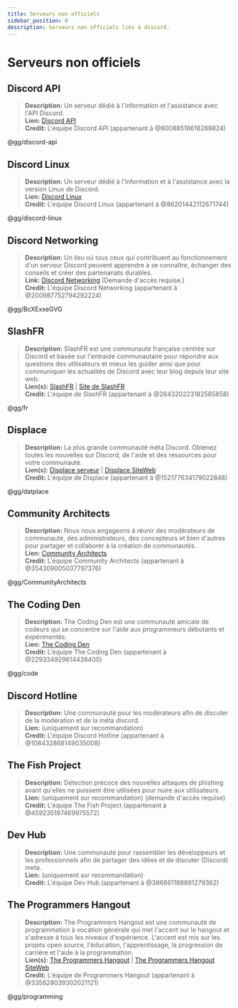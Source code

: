 ```yaml
---
title: Serveurs non officiels
sidebar_position: 8
description: Serveurs non officiels liés à discord.
---
```


# Serveurs non officiels

## Discord API
> __Description:__ Un serveur dédié à l'information et l'assistance avec l'API Discord.   <br/>
__Lien:__ [Discord API](https://discord.gg/discord-api)   <br/>
__Credit:__ L'équipe Discord API (appartenant à @80088516616269824)

@gg/discord-api

## Discord Linux
> __Description:__ Un serveur dédié à l'information et à l'assistance avec la version Linux de Discord.   <br/>
__Lien:__ [Discord Linux](https://discord.gg/discord-linux)   <br/>
__Credit:__ L'équipe Discord Linux (appartenant à @86201442112671744)

@gg/discord-linux

## Discord Networking
> __Description:__ Un lieu où tous ceux qui contribuent au fonctionnement d'un serveur Discord peuvent apprendre à se connaître, échanger des conseils et créer des partenariats durables.   <br/>
__Link:__ [Discord Networking](https://discord.gg/BcXExxeGVG) (Demande d'accès requise.)   <br/>
__Credit:__ L'équipe Discord Networking (appartenant à @200987752794292224)

@gg/BcXExxeGVG

## SlashFR
> __Description:__ SlashFR est une communauté française centrée sur Discord et basée sur l'entraide communautaire pour répondre aux questions des utilisateurs et mieux les guider ainsi que pour communiquer les actualités de Discord avec leur blog depuis leur site web. <br/>
__Lien(s):__ [SlashFR](https://discord.gg/fr) | [Site de SlashFR](https://discord.fr/) <br/>
__Credit:__ L'équipe de SlashFR (appartenant à @264320223182585858)

@gg/fr

## Displace 
> __Description:__ La plus grande communauté méta Discord. Obtenez toutes les nouvelles sur Discord, de l'aide et des ressources pour votre communauté.   <br/>
__Lien(s):__ [Displace serveur](https://discord.gg/datplace) | [Displace SiteWeb](https://dat.place/)   <br/>
__Credit:__ L'équipe de Displace (appartenant à @152177634179022848)

@gg/datplace

## Community Architects
> __Description:__  Nous nous engageons à réunir des modérateurs de communauté, des administrateurs, des concepteurs et bien d'autres pour partager et collaborer à la création de communautés.   <br/>
__Lien:__ [Community Architects](https://discord.gg/CommunityArchitects)   <br/>
__Credit:__ L'équipe Community Architects (appartenant à @354309005037797376)

@gg/CommunityArchitects

## The Coding Den
> __Description:__  The Coding Den est une communauté amicale de codeurs qui se concentre sur l'aide aux programmeurs débutants et expérimentés.   <br/>
__Lien:__ [The Coding Den](https://discord.gg/code)   <br/>
__Credit:__ L'équipe The Coding Den (appartenant à @229334929614438400)

@gg/code

## Discord Hotline
> __Description:__ Une communauté pour les modérateurs afin de discuter de la modération et de la méta discord.   <br/>
__Lien:__ (uniquement sur recommandation)   <br/>
__Credit:__ L'équipe Discord Hotline (appartenant à @108432868149035008)

## The Fish Project
> __Description:__ Détection précoce des nouvelles attaques de phishing avant qu'elles ne puissent être utilisées pour nuire aux utilisateurs.   <br/>
__Lien:__ (uniquement sur recommandation) (demande d'accès requise)   <br/>
__Credit:__ L'équipe The Fish Project (appartenant à @459235187469975572)

## Dev Hub
> __Description:__ Une communauté pour rassembler les développeurs et les professionnels afin de partager des idées et de discuter (Discord) meta.   <br/>
__Lien:__ (uniquement sur recommandation)   <br/>
__Credit:__ L'équipe Dev Hub (appartenant à @386861188891279362)

## The Programmers Hangout 
> __Description:__ The Programmers Hangout est une communauté de programmation à vocation générale qui met l'accent sur le hangout et s'adresse à tous les niveaux d'expérience. L'accent est mis sur les projets open source, l'éducation, l'apprentissage, la progression de carrière et l'aide à la programmation.  <br/>
__Lien(s):__ [The Programmers Hangout](https://discord.gg/programming) | [The Programmers Hangout SiteWeb](https://theprogrammershangout.com/)   <br/>
__Credit:__ L'équipe de Programmers Hangout (appartenant à @335628039302021121)

@gg/programming
